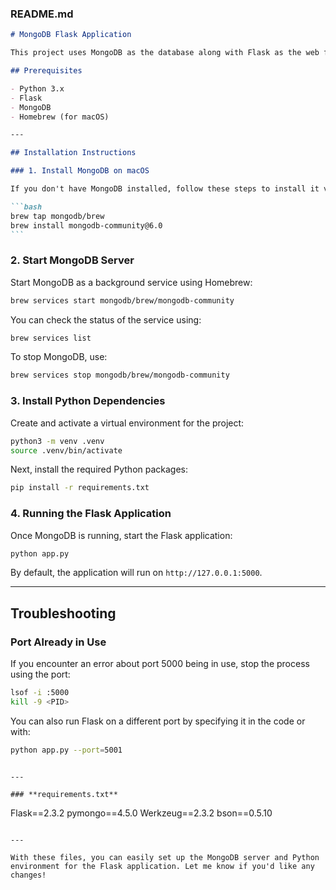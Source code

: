 ### **README.md**

````markdown
# MongoDB Flask Application

This project uses MongoDB as the database along with Flask as the web framework. Below are the instructions for setting up MongoDB and starting the server on macOS.

## Prerequisites

- Python 3.x
- Flask
- MongoDB
- Homebrew (for macOS)

---

## Installation Instructions

### 1. Install MongoDB on macOS

If you don't have MongoDB installed, follow these steps to install it via Homebrew:

```bash
brew tap mongodb/brew
brew install mongodb-community@6.0
```
````

### 2. Start MongoDB Server

Start MongoDB as a background service using Homebrew:

```bash
brew services start mongodb/brew/mongodb-community
```

You can check the status of the service using:

```bash
brew services list
```

To stop MongoDB, use:

```bash
brew services stop mongodb/brew/mongodb-community
```

### 3. Install Python Dependencies

Create and activate a virtual environment for the project:

```bash
python3 -m venv .venv
source .venv/bin/activate
```

Next, install the required Python packages:

```bash
pip install -r requirements.txt
```

### 4. Running the Flask Application

Once MongoDB is running, start the Flask application:

```bash
python app.py
```

By default, the application will run on `http://127.0.0.1:5000`.

---

## Troubleshooting

### Port Already in Use

If you encounter an error about port 5000 being in use, stop the process using the port:

```bash
lsof -i :5000
kill -9 <PID>
```

You can also run Flask on a different port by specifying it in the code or with:

```bash
python app.py --port=5001
```

```

---

### **requirements.txt**

```

Flask==2.3.2
pymongo==4.5.0
Werkzeug==2.3.2
bson==0.5.10

```

---

With these files, you can easily set up the MongoDB server and Python environment for the Flask application. Let me know if you'd like any changes!
```
